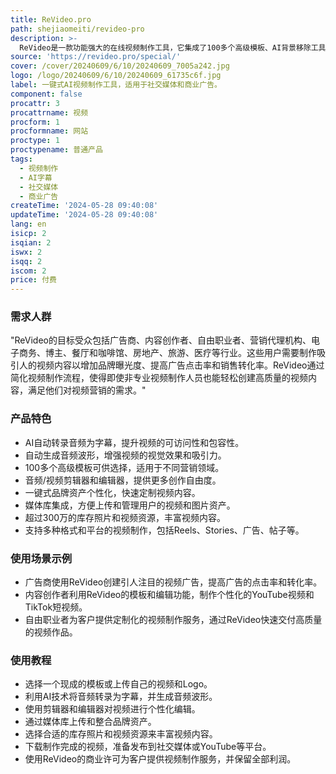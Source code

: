```yaml
---
title: ReVideo.pro
path: shejiaomeiti/revideo-pro
description: >-
  ReVideo是一款功能强大的在线视频制作工具，它集成了100多个高级模板、AI背景移除工具、无版权音乐和图片库等。用户可以通过ReVideo轻松创建适用于Facebook、Instagram、YouTube、TikTok、Snapchat、播客等多种平台的视频内容。ReVideo的主要优点包括：无需录制视频或面对镜头、AI自动转录音频为字幕、自动生成音频波形、一键式品牌资产个性化、媒体库集成、超过300万的库存照片和视频资源可供搜索等。此外，ReVideo还提供了商业许可，允许用户为其客户创建视频并保留100%的利润。
source: 'https://revideo.pro/special/'
cover: /cover/20240609/6/10/20240609_7005a242.jpg
logo: /logo/20240609/6/10/20240609_61735c6f.jpg
label: 一键式AI视频制作工具，适用于社交媒体和商业广告。
component: false
procattr: 3
procattrname: 视频
procform: 1
procformname: 网站
proctype: 1
proctypename: 普通产品
tags:
  - 视频制作
  - AI字幕
  - 社交媒体
  - 商业广告
createTime: '2024-05-28 09:40:08'
updateTime: '2024-05-28 09:40:08'
lang: en
isicp: 2
isqian: 2
iswx: 2
isqq: 2
iscom: 2
price: 付费
---
```




### 需求人群
"ReVideo的目标受众包括广告商、内容创作者、自由职业者、营销代理机构、电子商务、博主、餐厅和咖啡馆、房地产、旅游、医疗等行业。这些用户需要制作吸引人的视频内容以增加品牌曝光度、提高广告点击率和销售转化率。ReVideo通过简化视频制作流程，使得即使非专业视频制作人员也能轻松创建高质量的视频内容，满足他们对视频营销的需求。"

### 产品特色
* AI自动转录音频为字幕，提升视频的可访问性和包容性。
* 自动生成音频波形，增强视频的视觉效果和吸引力。
* 100多个高级模板可供选择，适用于不同营销领域。
* 音频/视频剪辑器和编辑器，提供更多创作自由度。
* 一键式品牌资产个性化，快速定制视频内容。
* 媒体库集成，方便上传和管理用户的视频和图片资产。
* 超过300万的库存照片和视频资源，丰富视频内容。
* 支持多种格式和平台的视频制作，包括Reels、Stories、广告、帖子等。

### 使用场景示例
* 广告商使用ReVideo创建引人注目的视频广告，提高广告的点击率和转化率。
* 内容创作者利用ReVideo的模板和编辑功能，制作个性化的YouTube视频和TikTok短视频。
* 自由职业者为客户提供定制化的视频制作服务，通过ReVideo快速交付高质量的视频作品。

### 使用教程
* 选择一个现成的模板或上传自己的视频和Logo。
* 利用AI技术将音频转录为字幕，并生成音频波形。
* 使用剪辑器和编辑器对视频进行个性化编辑。
* 通过媒体库上传和整合品牌资产。
* 选择合适的库存照片和视频资源来丰富视频内容。
* 下载制作完成的视频，准备发布到社交媒体或YouTube等平台。
* 使用ReVideo的商业许可为客户提供视频制作服务，并保留全部利润。

  
